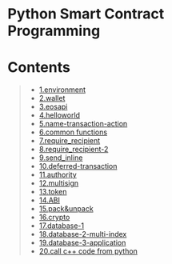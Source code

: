 # Python Smart Contract Programming

# Contents

> - [1.environment](01.environment.ipynb)
> - [2.wallet](02.wallet.ipynb)
> - [3.eosapi](03.eosapi.ipynb)
> - [4.helloworld](04.helloworld.ipynb)
> - [5.name-transaction-action](05.name-transaction-action.ipynb)
> - [6.common functions](06.common-functions.ipynb)
> - [7.require_recipient](07.require_recipient.ipynb)
> - [8.require_recipient-2](08.require_recipient-2.ipynb)
> - [9.send_inline](09.send_inline.ipynb)
> - [10.deferred-transaction](10.deferred-transaction.ipynb)
> - [11.authority](11.authority.ipynb)
> - [12.multisign](12.multi-sign.ipynb)
> - [13.token](13.token.ipynb)
> - [14.ABI](14.abi.ipynb)
> - [15.pack&unpack](15.pack&unpack.ipynb)
> - [16.crypto](16.crypto.ipynb)
> - [17.database-1](17.database-1.ipynb)
> - [18.database-2-multi-index](18.database-multiindex.ipynb)
> - [19.database-3-application](19.database-3-implementation.ipynb)
> - [20.call c++ code from python](20.call-c++-contract.ipynb)
